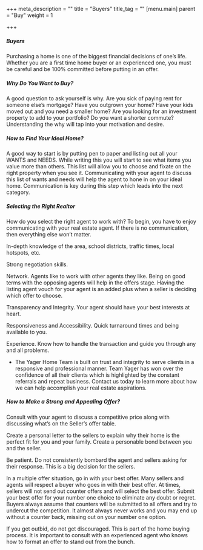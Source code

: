+++
meta_description = ""
title = "Buyers"
title_tag = ""
[menu.main]
parent = "Buy"
weight = 1

+++
##### Buyers

Purchasing a home is one of the biggest financial decisions of one’s life. Whether you are a first time home buyer or an experienced one, you must be careful and be 100% committed before putting in an offer.

##### Why Do You Want to Buy?

A good question to ask yourself is why. Are you sick of paying rent for someone else’s mortgage? Have you outgrown your home? Have your kids moved out and you need a smaller home? Are you looking for an investment property to add to your portfolio? Do you want a shorter commute? Understanding the why will tap into your motivation and desire.

##### How to Find Your Ideal Home?

A good way to start is by putting pen to paper and listing out all your WANTS and NEEDS. While writing this you will start to see what items you value more than others. This list will allow you to choose and fixate on the right property when you see it. Communicating with your agent to discuss this list of wants and needs will help the agent to hone in on your ideal home. Communication is key during this step which leads into the next category.

##### Selecting the Right Realtor

How do you select the right agent to work with? To begin, you have to enjoy communicating with your real estate agent. If there is no communication, then everything else won’t matter.

In-depth knowledge of the area, school districts, traffic times, local hotspots, etc.

Strong negotiation skills.

Network. Agents like to work with other agents they like. Being on good terms with the opposing agents will help in the offers stage. Having the listing agent vouch for your agent is an added plus when a seller is deciding which offer to choose.

Transparency and Integrity. Your agent should have your best interests at heart.

Responsiveness and Accessibility. Quick turnaround times and being available to you.

Experience. Know how to handle the transaction and guide you through any and all problems.

* The Yager Home Team is built on trust and integrity to serve clients in a responsive and professional manner. Team Yager has won over the confidence of all their clients which is highlighted by the constant referrals and repeat business. Contact us today to learn more about how we can help accomplish your real estate aspirations.

##### How to Make a Strong and Appealing Offer?

Consult with your agent to discuss a competitive price along with discussing what’s on the Seller’s offer table.

Create a personal letter to the sellers to explain why their home is the perfect fit for you and your family. Create a personable bond between you and the seller.

Be patient. Do not consistently bombard the agent and sellers asking for their response. This is a big decision for the sellers.

In a multiple offer situation, go in with your best offer. Many sellers and agents will respect a buyer who goes in with their best offer. At times, sellers will not send out counter offers and will select the best offer. Submit your best offer for your number one choice to eliminate any doubt or regret. Buyers always assume that counters will be submitted to all offers and try to undercut the competition. It almost always never works and you may end up without a counter back, missing out on your number one option.

If you get outbid, do not get discouraged. This is part of the home buying process. It is important to consult with an experienced agent who knows how to format an offer to stand out from the bunch.